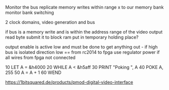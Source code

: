Monitor the bus
replicate memory writes within range x to our memory bank
monitor bank switching

2 clock domains, video generation and bus

if bus
    is a memory write
    and is within the address range of the video output
    read byte
    submit it to block ram
    put in temporary holding place?


output enable is active low and must be done to get anything out - if high bus is isolated
direction low == from rc2014 to fpga
use regulator power if all wires from fpga not connected



10 LET A = &h4000
20 WHILE A < &h5aff
30 PRINT "Poking ", A
40 POKE A, 255
50 A = A + 1
60 WEND

https://1bitsquared.de/products/pmod-digital-video-interface